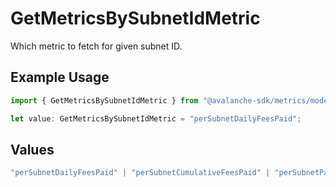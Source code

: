 # GetMetricsBySubnetIdMetric

Which metric to fetch for given subnet ID.

## Example Usage

```typescript
import { GetMetricsBySubnetIdMetric } from "@avalanche-sdk/metrics/models/operations";

let value: GetMetricsBySubnetIdMetric = "perSubnetDailyFeesPaid";
```

## Values

```typescript
"perSubnetDailyFeesPaid" | "perSubnetCumulativeFeesPaid" | "perSubnetPayingValidators"
```